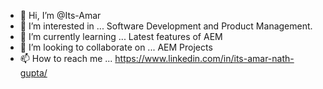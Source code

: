 - 👋 Hi, I’m @Its-Amar
- 👀 I’m interested in ... Software Development and Product Management.
- 🌱 I’m currently learning ... Latest features of AEM
- 💞️ I’m looking to collaborate on ... AEM Projects
- 📫 How to reach me ... https://www.linkedin.com/in/its-amar-nath-gupta/

<!---
Its-Amar/Its-Amar is a ✨ special ✨ repository because its `README.md` (this file) appears on your GitHub profile.
You can click the Preview link to take a look at your changes.
--->
